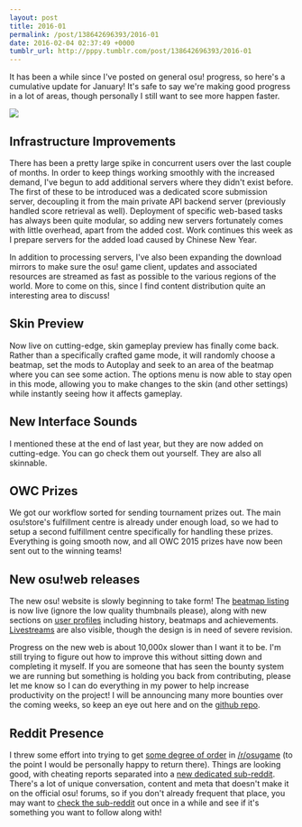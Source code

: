 ```yaml
---
layout: post
title: 2016-01
permalink: /post/138642696393/2016-01
date: 2016-02-04 02:37:49 +0000
tumblr_url: http://pppy.tumblr.com/post/138642696393/2016-01
---
```

It has been a while since I've posted on general osu! progress, so here's a cumulative update for January! It's safe to say we're making good progress in a lot of areas, though personally I still want to see more happen faster.

![](https://puu.sh/mV3bG/a8281056c2.jpg)

Infrastructure Improvements
-----------

There has been a pretty large spike in concurrent users over the last couple of months. In order to keep things working smoothly with the increased demand, I've begun to add additional servers where they didn't exist before. The first of these to be introduced was a dedicated score submission server, decoupling it from the main private API backend server (previously handled score retrieval as well). Deployment of specific web-based tasks has always been quite modular, so adding new servers fortunately comes with little overhead, apart from the added cost. Work continues this week as I prepare servers for the added load caused by Chinese New Year.

In addition to processing servers, I've also been expanding the download mirrors to make sure the osu! game client, updates and associated resources are streamed as fast as possible to the various regions of the world. More to come on this, since I find content distribution quite an interesting area to discuss!

Skin Preview
-------------

Now live on cutting-edge, skin gameplay preview has finally come back. Rather than a specifically crafted game mode, it will randomly choose a beatmap, set the mods to Autoplay and seek to an area of the beatmap where you can see some action. The options menu is now able to stay open in this mode, allowing you to make changes to the skin (and other settings) while instantly seeing how it affects gameplay.

New Interface Sounds
--------------

I mentioned these at the end of last year, but they are now added on cutting-edge. You can go check them out yourself. They are also all skinnable.

OWC Prizes
-----------

We got our workflow sorted for sending tournament prizes out. The main osu!store's fulfillment centre is already under enough load, so we had to setup a second fulfillment centre specifically for handling these prizes. Everything is going smooth now, and all OWC 2015 prizes have now been sent out to the winning teams!

New osu!web releases
-----------

The new osu! website is slowly beginning to take form! The [beatmap listing](http://new.ppy.sh/beatmaps) is now live (ignore the low quality thumbnails please), along with new sections on [user profiles](http://new.ppy.sh/u/2) including history, beatmaps and achievements. [Livestreams](http://new.ppy.sh/community/live) are also visible, though the design is in need of severe revision.

Progress on the new web is about 10,000x slower than I want it to be. I'm still trying to figure out how to improve this without sitting down and completing it myself. If you are someone that has seen the bounty system we are running but something is holding you back from contributing, please let me know so I can do everything in my power to help increase productivity on the project! I will be announcing many more bounties over the coming weeks, so keep an eye out here and on the [github repo](https://github.com/ppy/osu-web/issues?q=is%3Aopen+is%3Aissue+label%3Abounty).

Reddit Presence
-------------

I threw some effort into trying to get [some degree of order](https://www.reddit.com/r/osugame/comments/40frc8/can_we_come_to_a_compromise/) in [/r/osugame](reddit.com/r/osugame/) (to the point I would be personally happy to return there). Things are looking good, with cheating reports separated into a [new dedicated sub-reddit](https://www.reddit.com/r/osureport/). There's a lot of unique conversation, content and meta that doesn't make it on the official osu! forums, so if you don't already frequent that place, you may want to [check the sub-reddit](reddit.com/r/osugame/) out once in a while and see if it's something you want to follow along with!